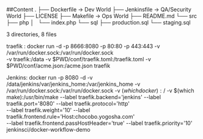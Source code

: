 ##Content
.
├── Dockerfile -> Dev World
├── Jenkinsfile -> QA/Security World
├── LICENSE
├── Makefile -> Ops World
├── README.md
└── src
    ├── php
    │   └── index.php
    └── sql
        ├── production.sql
        └── staging.sql

3 directories, 8 files

traefik :
docker run -d -p 8666:8080 -p 80:80 -p 443:443 -v /var/run/docker.sock:/var/run/docker.sock \
        -v traefik:/data -v $PWD/conf/traefik.toml:/traefik.toml -v $PWD/conf/acme.json:/acme.json traefik

Jenkins:
docker run -p 8080 -d -v /data/jenkins/var/jenkins_home:/var/jenkins_home -v /var/run/docker.sock:/var/run/docker.sock -v $(which docker):/$
         -v $(which make):/usr/bin/make --label traefik.backend='jenkins' --label traefik.port='8080' --label traefik.protocol='http' \
        --label traefik.weight='10' --label traefik.frontend.rule='Host:chocobo.yogosha.com' \
        --label traefik.frontend.passHostHeader='true' --label traefik.priority='10' jenkinsci/docker-workflow-demo
